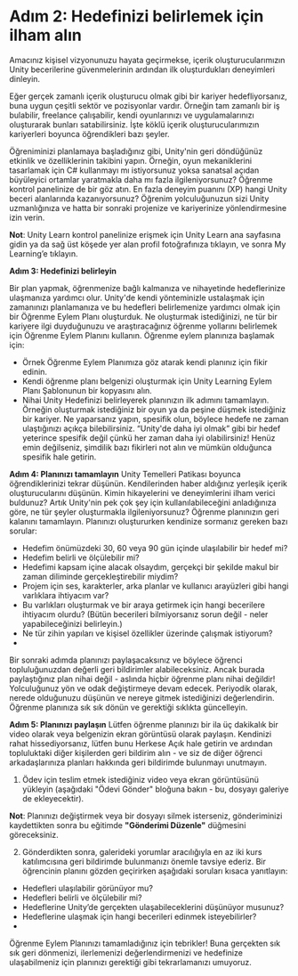 # Adım 2: Hedefinizi belirlemek için ilham alın
Amacınız kişisel vizyonunuzu hayata geçirmekse, içerik oluşturucularımızın Unity becerilerine güvenmelerinin ardından ilk oluşturdukları deneyimleri dinleyin.

Eğer gerçek zamanlı içerik oluşturucu olmak gibi bir kariyer hedefliyorsanız, buna uygun çeşitli sektör ve pozisyonlar vardır. Örneğin tam zamanlı bir iş bulabilir, freelance çalışabilir, kendi oyunlarınızı ve uygulamalarınızı oluşturarak bunları satabilirsiniz. İşte köklü içerik oluşturucularımızın kariyerleri boyunca öğrendikleri bazı şeyler.

Öğreniminizi planlamaya başladığınız gibi, Unity'nin geri döndüğünüz etkinlik ve özelliklerinin takibini yapın. Örneğin, oyun mekaniklerini tasarlamak için C# kullanmayı mı istiyorsunuz yoksa sanatsal açıdan büyüleyici ortamlar yaratmakla daha mı fazla ilgileniyorsunuz? Öğrenme kontrol panelinize de bir göz atın. En fazla deneyim puanını (XP) hangi Unity beceri alanlarında kazanıyorsunuz? Öğrenim yolculuğunuzun sizi Unity uzmanlığınıza ve hatta bir sonraki projenize ve kariyerinize yönlendirmesine izin verin.

**Not**: Unity Learn kontrol panelinize erişmek için Unity Learn ana sayfasına gidin ya da sağ üst köşede yer alan profil fotoğrafınıza tıklayın, ve sonra My Learning’e tıklayın.

**Adım 3: Hedefinizi belirleyin**

Bir plan yapmak, öğrenmenize bağlı kalmanıza ve nihayetinde hedeflerinize ulaşmanıza yardımcı olur. Unity'de kendi yönteminizle ustalaşmak için zamanınızı planlamanıza ve bu hedefleri belirlemenize yardımcı olmak için bir Öğrenme Eylem Planı oluşturduk. Ne oluşturmak istediğinizi, ne tür bir kariyere ilgi duyduğunuzu ve araştıracağınız öğrenme yollarını belirlemek için Öğrenme Eylem Planını kullanın. 
Öğrenme eylem planınıza başlamak için:
- Örnek Öğrenme Eylem Planımıza göz atarak kendi planınız için fikir edinin.
- Kendi öğrenme planı belgenizi oluşturmak için Unity Learning Eylem Planı Şablonunun bir kopyasını alın.
- Nihai Unity Hedefinizi belirleyerek planınızın ilk adımını tamamlayın. Örneğin oluşturmak istediğiniz bir oyun ya da peşine düşmek istediğiniz bir kariyer. Ne yaparsanız yapın, spesifik olun, böylece hedefe ne zaman ulaştığınızı açıkça bilebilirsiniz. “Unity'de daha iyi olmak” gibi bir hedef yeterince spesifik değil çünkü her zaman daha iyi olabilirsiniz! Henüz emin değilseniz, şimdilik bazı fikirleri not alın ve mümkün olduğunca spesifik hale getirin.  

**Adım 4: Planınızı tamamlayın**
Unity Temelleri Patikası boyunca öğrendiklerinizi tekrar düşünün. Kendilerinden haber aldığınız yerleşik içerik oluşturucularını düşünün. Kimin hikayelerini ve deneyimlerini ilham verici buldunuz? Artık Unity'nin pek çok şey için kullanılabileceğini anladığınıza göre, ne tür şeyler oluşturmakla ilgileniyorsunuz?
Öğrenme planınızın geri kalanını tamamlayın. Planınızı oluştururken kendinize sormanız gereken bazı sorular:
- Hedefim önümüzdeki 30, 60 veya 90 gün içinde ulaşılabilir bir hedef mi?
- Hedefim belirli ve ölçülebilir mi?
- Hedefimi kapsam içine alacak olsaydım, gerçekçi bir şekilde makul bir zaman diliminde gerçekleştirebilir miydim?
- Projem için ses, karakterler, arka planlar ve kullanıcı arayüzleri gibi hangi varlıklara ihtiyacım var?
- Bu varlıkları oluşturmak ve bir araya getirmek için hangi becerilere ihtiyacım olurdu? (Bütün becerileri bilmiyorsanız sorun değil - neler yapabileceğinizi belirleyin.)
- Ne tür zihin yapıları ve kişisel özellikler üzerinde çalışmak istiyorum?
- 
Bir sonraki adımda planınızı paylaşacaksınız ve böylece öğrenci topluluğunuzdan değerli geri bildirimler alabileceksiniz. Ancak burada paylaştığınız plan nihai değil - aslında hiçbir öğrenme planı nihai değildir! Yolculuğunuz yön ve odak değiştirmeye devam edecek. Periyodik olarak, nerede olduğunuzu düşünün ve nereye gitmek istediğinizi değerlendirin. Öğrenme planınıza sık sık dönün ve gerektiği sıklıkta güncelleyin.

**Adım 5: Planınızı paylaşın**
Lütfen öğrenme planınızı bir ila üç dakikalık bir video olarak veya belgenizin ekran görüntüsü olarak paylaşın. Kendinizi rahat hissediyorsanız, lütfen bunu Herkese Açık hale getirin ve ardından topluluktaki diğer kişilerden geri bildirim alın - ve siz de diğer öğrenci arkadaşlarınıza planları hakkında geri bildirimde bulunmayı unutmayın.

1.  Ödev için teslim etmek istediğiniz video veya ekran görüntüsünü yükleyin (aşağıdaki "Ödevi Gönder" bloğuna bakın - bu, dosyayı galeriye de ekleyecektir).

**Not**: Planınızı değiştirmek veya bir dosyayı silmek isterseniz, gönderiminizi kaydettikten sonra bu eğitimde **"Gönderimi Düzenle"** düğmesini göreceksiniz.

2.  Gönderdikten sonra, galerideki yorumlar aracılığıyla en az iki kurs katılımcısına geri bildirimde bulunmanızı önemle tavsiye ederiz. Bir öğrencinin planını gözden geçirirken aşağıdaki soruları kısaca yanıtlayın:
 
- Hedefleri ulaşılabilir görünüyor mu?
- Hedefleri belirli ve ölçülebilir mi?
- Hedeflerine Unity’de gerçekten ulaşabileceklerini düşünüyor musunuz?
- Hedeflerine ulaşmak için hangi becerileri edinmek isteyebilirler?
- 
Öğrenme Eylem Planınızı tamamladığınız için tebrikler! Buna gerçekten sık sık geri dönmenizi, ilerlemenizi değerlendirmenizi ve hedefinize ulaşabilmeniz için planınızı gerektiği gibi tekrarlamanızı umuyoruz.





